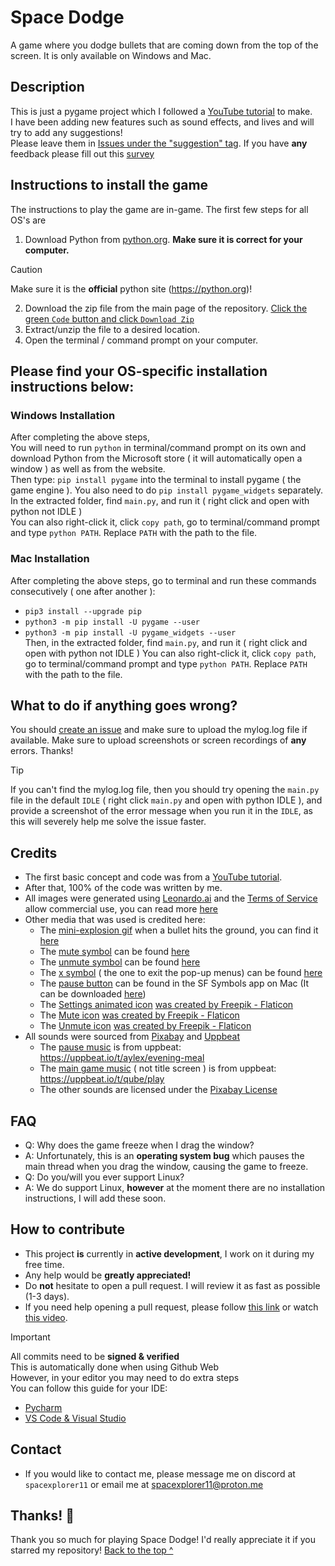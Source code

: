 # Space Dodge

A game where you dodge bullets that are coming down from the top of the screen. It is only available on Windows and Mac.

## Description

This is just a pygame project which I followed a [YouTube tutorial](https://www.youtube.com/watch?v=waY3LfJhQLY) to
make.  
I have been adding new features such as sound effects, and lives and will try to add any suggestions!  
Please leave them in [Issues under the "suggestion" tag](https://github.com/Spacexplorer11/Space_Dodge/issues/new?template=feature_request.yml).
If you have **any** feedback please fill out this [survey](https://tally.so/r/mOo7pA)


## Instructions to install the game

The instructions to play the game are in-game.
The first few steps for all OS's are 
1. Download Python from [python.org](https://python.org). **Make sure it is correct for your computer.**
> [!Caution]
> Make sure it is the **official** python site (https://python.org)!
2. Download the zip file from the main page of the repository. [Click the green `Code` button and click
   `Download Zip`](https://github.com/Spacexplorer11/Space_Dodge/archive/refs/heads/main.zip)
3. Extract/unzip the file to a desired location.
4. Open the terminal / command prompt on your computer.

## Please find your OS-specific installation instructions below:


### Windows Installation
After completing the above steps,  
You will need to run `python` in terminal/command prompt on its own and download Python from
the Microsoft store ( it will automatically open a window ) as well as from the website.  
Then type: `pip install pygame` into the terminal to install pygame ( the game engine ). You also need to do `pip install pygame_widgets` separately.  
In the extracted folder, find `main.py`, and run it ( right click and open with python not IDLE )  
You can also right-click it, click `copy path`, go to terminal/command prompt and type `python PATH`. Replace `PATH`
with the path to the file.  

### Mac Installation
After completing the above steps, go to terminal and run these commands consecutively ( one after another ):
- `pip3 install --upgrade pip`
- `python3 -m pip install -U pygame --user`
- `python3 -m pip install -U pygame_widgets --user`  
Then, in the extracted folder, find `main.py`, and run it ( right click and open with python not IDLE )
You can also right-click it, click `copy path`, go to terminal/command prompt and type `python PATH`. Replace `PATH`
with the path to the file.

## What to do if anything goes wrong?
You should [create an issue](https://github.com/Spacexplorer11/Space_Dodge/issues/new?template=help_wanted.yml) and make sure to upload the mylog.log file if available. Make sure to upload screenshots or screen recordings of **any** errors. Thanks!
> [!Tip]
> If you can't find the mylog.log file, then
> you should try opening the `main.py` file in the default `IDLE` ( right click `main.py` and open with python IDLE ), and provide a screenshot of the error message when
> you run it in the `IDLE`, as this will severely help me solve the issue faster.

## Credits

- The first basic concept and code was from a [YouTube tutorial](https://www.youtube.com/watch?v=waY3LfJhQLY).
- After that, 100% of the code was written by me.
- All images were generated using [Leonardo.ai](https://leonardo.ai) and the [Terms of Service](https://leonardo.ai/terms-of-service/) allow commercial use, you can read more [here](https://intercom.help/leonardo-ai/en/articles/8044018-commercial-usage)
- Other media that was used is credited here:
    - The [mini-explosion gif](space_dodge/assets/explosion_gif_frames) when a bullet hits the ground, you can find
      it [here](https://en.picmix.com/stamp/Explode-Digital-Art-2334354)
    - The [mute symbol](space_dodge/assets/mute.png) can be found [here](https://www.flaticon.com/free-icons/silent)
    - The [unmute symbol](space_dodge/assets/unmute.png) can be found [here](https://www.flaticon.com/free-icons/enable-sound)
    - The [x symbol](space_dodge/assets/x_button_icon.png) ( the one to exit the pop-up menus) can be found [here](https://static.vecteezy.com/system/resources/previews/024/780/371/non_2x/red-x-button-icon-sticker-clipart-ai-generated-free-png.png)
    - The [pause button](space_dodge/assets/pause_rectangle.png)
    can be found in the SF Symbols app on Mac (It can be downloaded [here](https://developer.apple.com/sf-symbols/))
    - The [Settings animated icon](space_dodge/assets/settings_icon_frames) [was created by Freepik - Flaticon](https://www.flaticon.com/free-animated-icons/settings)
    - The [Mute icon](space_dodge/assets/mute.png) [was created by Freepik - Flaticon](https://www.flaticon.com/free-icons/silent)
    - The [Unmute icon](space_dodge/assets/unmute.png) [was created by Freepik - Flaticon](https://www.flaticon.com/free-icons/enable-sound)
- All sounds were sourced from [Pixabay](https://pixabay.com) and [Uppbeat](https://uppbeat.io)
   - The [pause music](space_dodge/sounds/background_music/pause_screen/pause_music.mp3) is from uppbeat:   
      https://uppbeat.io/t/aylex/evening-meal  
   - The [main game music](space_dodge/sounds/background_music/background_music.mp3) ( not title screen ) is from uppbeat:  
      https://uppbeat.io/t/qube/play  
   - The other sounds are licensed under the [Pixabay License](https://pixabay.com/service/license-summary/)

## FAQ
- Q: Why does the game freeze when I drag the window?
- A: Unfortunately, this is an **operating system bug** which pauses the main thread when you drag the window, causing the game to freeze.
- Q: Do you/will you ever support Linux?
- A: We do support Linux, **however** at the moment there are no installation instructions, I will add these soon.

## How to contribute

- This project **is** currently in **active development**, I work on it during my free time.  
- Any help would be **greatly appreciated!**  
- Do **not** hesitate to open a pull request. I will review it as fast as possible (1-3 days).  
- If you need help opening a pull request, please follow [this link](https://docs.github.com/en/pull-requests/collaborating-with-pull-requests/proposing-changes-to-your-work-with-pull-requests/creating-a-pull-request-from-a-fork) or watch [this video](https://www.youtube.com/watch?v=nCKdihvneS0).
>[!Important]
>All commits need to be **signed & verified**  
>This is automatically done when using Github Web  
>However, in your editor you may need to do extra steps  
>You can follow this guide for your IDE:  
> - [Pycharm](https://www.jetbrains.com/help/pycharm/2024.3/set-up-GPG-commit-signing.html?Set_up_GPG_commit_signing=&keymap=macOS#enable-commit-signing)  
> - [VS Code & Visual Studio](https://blog.mark-burton.com/posts/2023-01-20-signing-git-commits-in-vscode-and-visualstudio)


  

## Contact
- If you would like to contact me, please message me on discord at `spacexplorer11` or email me at spacexplorer11@proton.me

## Thanks! 💜
Thank you so much for playing Space Dodge! I'd really appreciate it if you starred my repository!
[Back to the top ^](#space-dodge)
